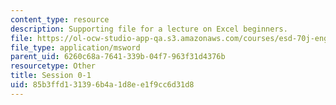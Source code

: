 ```yaml
---
content_type: resource
description: Supporting file for a lecture on Excel beginners.
file: https://ol-ocw-studio-app-qa.s3.amazonaws.com/courses/esd-70j-engineering-economy-module-fall-2009/85b3ffd131396b4a1d8ee1f9cc6d31d8_ESD70session0_1.xls
file_type: application/msword
parent_uid: 6260c68a-7641-339b-04f7-963f31d4376b
resourcetype: Other
title: Session 0-1
uid: 85b3ffd1-3139-6b4a-1d8e-e1f9cc6d31d8
---
```


